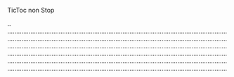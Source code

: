 TicToc non Stop

..
........................................................................................................................................................................................................................................................................................................................................................................................................................................................................................................................................................................................................................................................................................................................................................................